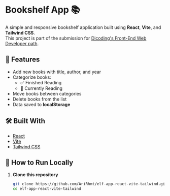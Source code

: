 # Bookshelf App 📚

A simple and responsive bookshelf application built using **React**, **Vite**, and **Tailwind CSS**.  
This project is part of the submission for [Dicoding's Front-End Web Developer path](https://www.dicoding.com/).

## 🚀 Features

- Add new books with title, author, and year
- Categorize books:
  - ✅ Finished Reading
  - 📖 Currently Reading
- Move books between categories
- Delete books from the list
- Data saved to **localStorage**

## 🛠️ Built With

- [React](https://reactjs.org/)
- [Vite](https://vitejs.dev/)
- [Tailwind CSS](https://tailwindcss.com/)

## 🧪 How to Run Locally

1. **Clone this repository**
   ```bash
   git clone https://github.com/AriRhmt/elf-app-react-vite-tailwind.git
   cd elf-app-react-vite-tailwind
